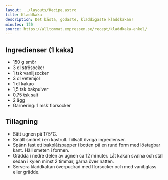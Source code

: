 ```yaml
---
layout: ../layouts/Recipe.astro
title: Kladdkaka
description: Det bästa, godaste, kladdigaste kladdkakan!
minutes: 120
source: https://alltommat.expressen.se/recept/kladdkaka-enkel/
---
```


## Ingredienser (1 kaka)

- 150 g smör
- 3 dl strösocker
- 1 tsk vaniljsocker
- 3 dl vetemjöl
- 1 dl kakao
- 1,5 tsk bakpulver
- 0,75 tsk salt
- 2 ägg
- Garnering: 1 msk florsocker

## Tillagning

- Sätt ugnen på 175°C.
- Smält smöret i en kastrull. Tillsätt övriga ingredienser.
- Spänn fast ett bakplåtspapper i botten på en rund form med löstagbar kant. Häll smeten i formen.
- Grädda i nedre delen av ugnen ca 12 minuter. Låt kakan svalna och ställ sedan i kylen minst 2 timmar, gärna över natten.
- Servera kladdkakan överpudrad med florsocker och med vaniljglass eller grädde.
